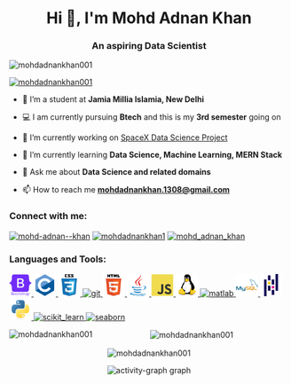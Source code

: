 <h1 align="center">Hi 👋, I'm Mohd Adnan Khan</h1>
<h3 align="center">An aspiring Data Scientist</h3>

<p align="left"> <img src="https://komarev.com/ghpvc/?username=mohdadnankhan001&label=Profile%20views&color=0e75b6&style=flat" alt="mohdadnankhan001" /> </p>

<p align="left"> <a href="https://github.com/ryo-ma/github-profile-trophy"><img src="https://github-profile-trophy.vercel.app/?username=mohdadnankhan001" alt="mohdadnankhan001" /></a> </p>

- 👋 I’m a student at **Jamia Millia Islamia, New Delhi**

- 💻 I am currently pursuing **Btech** and this is my **3rd semester** going on

- 🔭 I’m currently working on [SpaceX Data Science Project](https://github.com/MohdAdnanKhan001/SpaceX-Data-Science-Project)

- 🌱 I’m currently learning **Data Science, Machine Learning, MERN Stack**

- 💬 Ask me about **Data Science and related domains**

- 📫 How to reach me **mohdadnankhan.1308@gmail.com**

<h3 align="left">Connect with me:</h3>
<p align="left">
<a href="https://linkedin.com/in/mohd-adnan--khan" target="blank"><img align="center" src="https://raw.githubusercontent.com/rahuldkjain/github-profile-readme-generator/master/src/images/icons/Social/linked-in-alt.svg" alt="mohd-adnan--khan" height="30" width="40" /></a>
<a href="https://kaggle.com/mohdadnankhan1" target="blank"><img align="center" src="https://raw.githubusercontent.com/rahuldkjain/github-profile-readme-generator/master/src/images/icons/Social/kaggle.svg" alt="mohdadnankhan1" height="30" width="40" /></a>
<a href="https://www.leetcode.com/mohd_adnan_khan" target="blank"><img align="center" src="https://raw.githubusercontent.com/rahuldkjain/github-profile-readme-generator/master/src/images/icons/Social/leet-code.svg" alt="mohd_adnan_khan" height="30" width="40" /></a>
</p>

<h3 align="left">Languages and Tools:</h3>
<p align="left"> <a href="https://getbootstrap.com" target="_blank" rel="noreferrer"> <img src="https://raw.githubusercontent.com/devicons/devicon/master/icons/bootstrap/bootstrap-plain-wordmark.svg" alt="bootstrap" width="40" height="40"/> </a> <a href="https://www.cprogramming.com/" target="_blank" rel="noreferrer"> <img src="https://raw.githubusercontent.com/devicons/devicon/master/icons/c/c-original.svg" alt="c" width="40" height="40"/> </a> <a href="https://www.w3schools.com/css/" target="_blank" rel="noreferrer"> <img src="https://raw.githubusercontent.com/devicons/devicon/master/icons/css3/css3-original-wordmark.svg" alt="css3" width="40" height="40"/> </a> <a href="https://git-scm.com/" target="_blank" rel="noreferrer"> <img src="https://www.vectorlogo.zone/logos/git-scm/git-scm-icon.svg" alt="git" width="40" height="40"/> </a> <a href="https://www.w3.org/html/" target="_blank" rel="noreferrer"> <img src="https://raw.githubusercontent.com/devicons/devicon/master/icons/html5/html5-original-wordmark.svg" alt="html5" width="40" height="40"/> </a> <a href="https://www.java.com" target="_blank" rel="noreferrer"> <img src="https://raw.githubusercontent.com/devicons/devicon/master/icons/java/java-original.svg" alt="java" width="40" height="40"/> </a> <a href="https://developer.mozilla.org/en-US/docs/Web/JavaScript" target="_blank" rel="noreferrer"> <img src="https://raw.githubusercontent.com/devicons/devicon/master/icons/javascript/javascript-original.svg" alt="javascript" width="40" height="40"/> </a> <a href="https://www.linux.org/" target="_blank" rel="noreferrer"> <img src="https://raw.githubusercontent.com/devicons/devicon/master/icons/linux/linux-original.svg" alt="linux" width="40" height="40"/> </a> <a href="https://www.mathworks.com/" target="_blank" rel="noreferrer"> <img src="https://upload.wikimedia.org/wikipedia/commons/2/21/Matlab_Logo.png" alt="matlab" width="40" height="40"/> </a> <a href="https://www.mysql.com/" target="_blank" rel="noreferrer"> <img src="https://raw.githubusercontent.com/devicons/devicon/master/icons/mysql/mysql-original-wordmark.svg" alt="mysql" width="40" height="40"/> </a> <a href="https://pandas.pydata.org/" target="_blank" rel="noreferrer"> <img src="https://raw.githubusercontent.com/devicons/devicon/2ae2a900d2f041da66e950e4d48052658d850630/icons/pandas/pandas-original.svg" alt="pandas" width="40" height="40"/> </a> <a href="https://www.python.org" target="_blank" rel="noreferrer"> <img src="https://raw.githubusercontent.com/devicons/devicon/master/icons/python/python-original.svg" alt="python" width="40" height="40"/> </a> <a href="https://scikit-learn.org/" target="_blank" rel="noreferrer"> <img src="https://upload.wikimedia.org/wikipedia/commons/0/05/Scikit_learn_logo_small.svg" alt="scikit_learn" width="40" height="40"/> </a> <a href="https://seaborn.pydata.org/" target="_blank" rel="noreferrer"> <img src="https://seaborn.pydata.org/_images/logo-mark-lightbg.svg" alt="seaborn" width="40" height="40"/> </a> </p>
<p><img align="left" src="https://github-readme-stats.vercel.app/api/top-langs?username=mohdadnankhan001&show_icons=true&locale=en&layout=compact" alt="mohdadnankhan001" /></p>

<div align="center">
<p>&nbsp;<img align="center" src="https://github-readme-stats.vercel.app/api?username=mohdadnankhan001&show_icons=true&locale=en" alt="mohdadnankhan001" /></p>
<p><img align="center" src="https://github-readme-streak-stats.herokuapp.com/?user=mohdadnankhan001&" alt="mohdadnankhan001" /></p>
</div>
<div align="center">
  <img src="https://github-readme-activity-graph.vercel.app/graph?username=MohdAdnanKhan001&radius=16&theme=react&area=true&order=5" height="300" alt="activity-graph graph"  />
  
